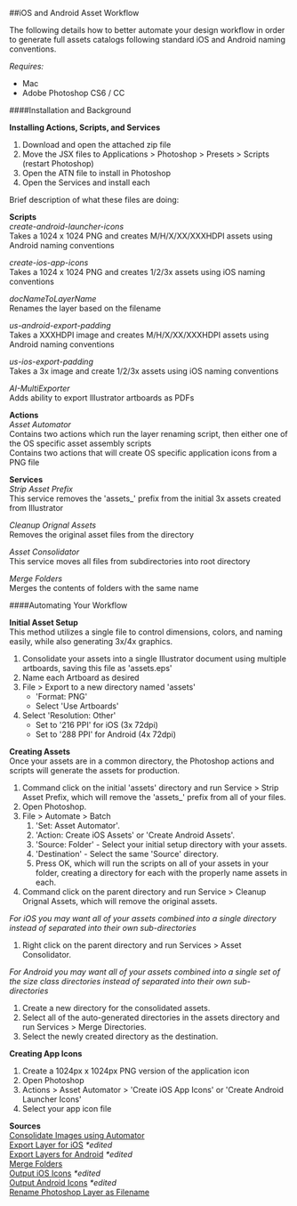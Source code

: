 ##iOS and Android Asset Workflow

The following details how to better automate your design workflow in order to generate full assets catalogs following standard iOS and Android naming conventions.

_Requires:_  
- Mac  
- Adobe Photoshop CS6 / CC  

####Installation and Background  

**Installing Actions, Scripts, and Services**  

1. Download and open the attached zip file  
2. Move the JSX files to Applications > Photoshop > Presets > Scripts (restart Photoshop)  
3. Open the ATN file to install in Photoshop  
4. Open the Services and install each  


Brief description of what these files are doing:  

**Scripts**  
_create-android-launcher-icons_  
Takes a 1024 x 1024 PNG and creates M/H/X/XX/XXXHDPI assets using Android naming conventions  

_create-ios-app-icons_  
Takes a 1024 x 1024 PNG and creates 1/2/3x assets using iOS naming conventions  

_docNameToLayerName_  
Renames the layer based on the filename  

_us-android-export-padding_  
Takes a XXXHDPI image and creates M/H/X/XX/XXXHDPI assets using Android naming conventions  

_us-ios-export-padding_  
Takes a 3x image and create 1/2/3x assets using iOS naming conventions 

_AI-MultiExporter_  
Adds ability to export Illustrator artboards as PDFs    

**Actions**  
_Asset Automator_  
Contains two actions which run the layer renaming script, then either one of the OS specific asset assembly scripts  
Contains two actions that will create OS specific application icons from a PNG file  

**Services**  
_Strip Asset Prefix_  
This service removes the 'assets_' prefix from the initial 3x assets created from Illustrator  

_Cleanup Orignal Assets_  
Removes the original asset files from the directory  

_Asset Consolidator_  
This service moves all files from subdirectories into root directory  

_Merge Folders_  
Merges the contents of folders with the same name  


####Automating Your Workflow  

**Initial Asset Setup**  
This method utilizes a single file to control dimensions, colors, and naming easily, while also generating 3x/4x graphics.

1. Consolidate your assets into a single Illustrator document using multiple artboards, saving this file as 'assets.eps'  
2. Name each Artboard as desired  
3. File > Export to a new directory named 'assets'
	- 'Format: PNG' 
	- Select 'Use Artboards'  
4. Select 'Resolution: Other'
	- Set to '216 PPI' for iOS (3x 72dpi)   
	- Set to '288 PPI' for Android (4x 72dpi)   

**Creating Assets**  
Once your assets are in a common directory, the Photoshop actions and scripts will generate the assets for production.

1. Command click on the initial 'assets' directory and run Service > Strip Asset Prefix, which will remove the 'assets_' prefix from all of your files.
2. Open Photoshop.
3. File > Automate > Batch
	1. 'Set: Asset Automator'.  
	2. 'Action: Create iOS Assets' or 'Create Android Assets'.
	3. 'Source: Folder' - Select your initial setup directory with your assets.
	4. 'Destination' - Select the same 'Source' directory.
	5. Press OK, which will run the scripts on all of your assets in your folder, creating a directory for each with the properly name assets in each.
5. Command click on the parent directory and run Service > Cleanup Orignal Assets, which will remove the original assets.

_For iOS you may want all of your assets combined into a single directory instead of separated into their own sub-directories_  

1. Right click on the parent directory and run Services > Asset Consolidator.

_For Android you may want all of your assets combined into a single set of the size class directories instead of separated into their own sub-directories_   

1. Create a new directory for the consolidated assets.
2. Select all of the auto-generated directories in the assets directory and run Services > Merge Directories.
3. Select the newly created directory as the destination.

**Creating App Icons**  

1. Create a 1024px x 1024px PNG version of the application icon
2. Open Photoshop
3. Actions > Asset Automator > 'Create iOS App Icons' or 'Create Android Launcher Icons'
4. Select your app icon file


**Sources**  
[Consolidate Images using Automator](http://www.macworld.com/article/1160660/automator_filesfromsubfolders.html)  
[Export Layer for iOS](https://github.com/UncorkedStudios/export-to-ios) _*edited_  
[Export Layers for Android](https://github.com/UncorkedStudios/export-to-android) _*edited_  
[Merge Folders](https://gist.github.com/c0der78/1995482)  
[Output iOS Icons](https://gist.github.com/tlinkner/3723395) _*edited_  
[Output Android Icons](https://gist.github.com/tlinkner/0a0090895b631f855cd3) _*edited_  
[Rename Photoshop Layer as Filename](http://polygonspixelsandpaint.tumblr.com/post/45209654643)  